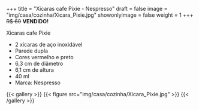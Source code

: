 +++
title = "Xicaras cafe Pixie - Nespresso"
draft = false
image = "img/casa/cozinha/Xicara_Pixie.jpg"
showonlyimage = false
weight = 1
+++
<span class="sold">~~R$ 60~~</span> **VENDIDO!**

<!--more-->

Xicaras cafe Pixie	

- 2 xícaras de aço inoxidável
- Parede dupla
- Cores vermelho e preto
- 6,3 cm de diâmetro
- 6,1 cm de altura
- 40 ml
- Marca: Nespresso


{{< gallery >}}
{{< figure src="img/casa/cozinha/Xicara_Pixie.jpg" >}}
{{< /gallery >}}

